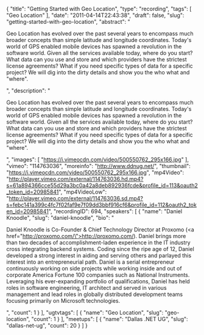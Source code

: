 {
  "title": "Getting Started with Geo Location",
  "type": "recording",
  "tags": [
    "Geo Location"
  ],
  "date": "2011-04-14T22:43:38",
  "draft": false,
  "slug": "getting-started-with-geo-location",
  "abstract": "<p>Geo Location has evolved over the past several years to encompass much broader concepts than simple latitude and longitude coordinates. Today's world of GPS enabled mobile devices has spawned a revolution in the software world. Given all the services available today, where do you start? What data can you use and store and which providers have the strictest license agreements? What if you need specific types of data for a specific project? We will dig into the dirty details and show you the who  what  and \"where\".</p>",
  "description": "<p>Geo Location has evolved over the past several years to encompass much broader concepts than simple latitude and longitude coordinates. Today's world of GPS enabled mobile devices has spawned a revolution in the software world. Given all the services available today, where do you start? What data can you use and store and which providers have the strictest license agreements? What if you need specific types of data for a specific project? We will dig into the dirty details and show you the who  what  and \"where\".</p>",
  "images": [
    "https://i.vimeocdn.com/video/500550762_295x166.jpg"
  ],
  "vimeo": "114763036",
  "moreinfo": "http://www.ddnug.net/",
  "thumbnail": "https://i.vimeocdn.com/video/500550762_295x166.jpg",
  "mp4Video": "http://player.vimeo.com/external/114763036.hd.mp4?s=61a894366cce55d29a3bc0a42a8deb892936fcde&profile_id=113&oauth2_token_id=20985841",
  "mp4VideoLow": "http://player.vimeo.com/external/114763036.sd.mp4?s=febc141a399c4fc7f02faf9e7f09dd3bbf916cf6&profile_id=112&oauth2_token_id=20985841",
  "recordingID": 694,
  "speakers": [
    {
      "name": "Daniel Knoodle",
      "slug": "daniel-knoodle",
      "bio": "<p>Daniel Knoodle is Co-Founder &amp; Chief Technology Director at Proxomo (<a href=\"http://proxomo.com/\">http://proxomo.com/</a>). Daniel brings more than two decades of accomplishment-laden experience in the IT industry cross integrating backend systems. Coding since the ripe age of 12, Daniel developed a strong interest in aiding and serving others and parlayed this interest into an entrepreneurial path. Daniel is a serial entrepreneur continuously working on side projects while working inside and out of corporate America Fortune 100 companies such as National Instruments. Leveraging his ever-expanding portfolio of qualifications, Daniel has held roles in software engineering, IT architect and served in various management and lead roles in globally distributed development teams focusing primarily on Microsoft technologies.</p>",
      "count": 1
    }
  ],
  "ugtvtags": [
    {
      "name": "Geo Location",
      "slug": "geo-location",
      "count": 1
    }
  ],
  "meetups": [
    {
      "name": "Dallas .NET UG",
      "slug": "dallas-net-ug",
      "count": 20
    }
  ]
}